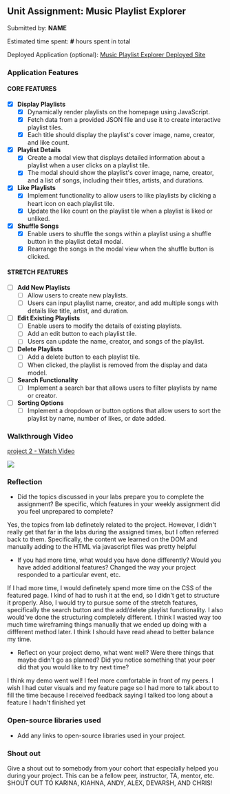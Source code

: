 ## Unit Assignment: Music Playlist Explorer

Submitted by: **NAME**

Estimated time spent: **#** hours spent in total

Deployed Application (optional): [Music Playlist Explorer Deployed Site](ADD_LINK_HERE)

### Application Features

#### CORE FEATURES

- [X] **Display Playlists**
  - [X] Dynamically render playlists on the homepage using JavaScript.
  - [X] Fetch data from a provided JSON file and use it to create interactive playlist tiles.
  - [X] Each title should display the playlist's cover image, name, creator, and like count.

- [X] **Playlist Details**
  - [X] Create a modal view that displays detailed information about a playlist when a user clicks on a playlist tile.
  - [X] The modal should show the playlist's cover image, name, creator, and a list of songs, including their titles, artists, and durations.

- [X] **Like Playlists**
  - [X] Implement functionality to allow users to like playlists by clicking a heart icon on each playlist tile.
  - [X] Update the like count on the playlist tile when a playlist is liked or unliked.

- [X] **Shuffle Songs**
  - [X] Enable users to shuffle the songs within a playlist using a shuffle button in the playlist detail modal.
  - [X] Rearrange the songs in the modal view when the shuffle button is clicked.

#### STRETCH FEATURES

- [ ] **Add New Playlists**
  - [ ] Allow users to create new playlists.
  - [ ] Users can input playlist name, creator, and add multiple songs with details like title, artist, and duration.

- [ ] **Edit Existing Playlists**
  - [ ] Enable users to modify the details of existing playlists.
  - [ ] Add an edit button to each playlist tile.
  - [ ] Users can update the name, creator, and songs of the playlist.

- [ ] **Delete Playlists**
  - [ ] Add a delete button to each playlist tile.
  - [ ] When clicked, the playlist is removed from the display and data model.

- [ ] **Search Functionality**
  - [ ] Implement a search bar that allows users to filter playlists by name or creator.

- [ ] **Sorting Options**
  - [ ] Implement a dropdown or button options that allow users to sort the playlist by name, number of likes, or date added.

### Walkthrough Video


<div>
    <a href="https://www.loom.com/share/e2a4e643ef464cb489ecdbaf8b5fb28f">
      <p>project 2 - Watch Video</p>
    </a>
    <a href="https://www.loom.com/share/e2a4e643ef464cb489ecdbaf8b5fb28f">
      <img style="max-width:300px;" src="https://cdn.loom.com/sessions/thumbnails/e2a4e643ef464cb489ecdbaf8b5fb28f-with-play.gif">
    </a>
  </div>

### Reflection

* Did the topics discussed in your labs prepare you to complete the assignment? Be specific, which features in your weekly assignment did you feel unprepared to complete?

Yes, the topics from lab definetely related to the project. However, I didn't really get that far in the labs during the assigned times, but I often referred back to them. Specifically, the content we learned on the DOM and manually adding to the HTML via javascript files was pretty helpful

* If you had more time, what would you have done differently? Would you have added additional features? Changed the way your project responded to a particular event, etc.
  
If I had more time, I would definetely spend more time on the CSS of the featured page. I kind of had to rush it at the end, so I didn't get to structure it properly. Also, I would try to pursue some of the stretch features, specifically the search button and the add/delete playlist functionality. I also would've done the structuring completely different. I think I wasted way too much time wireframing things manually that we ended up doing with a diffferent method later. I think I should have read ahead to better balance my time.

* Reflect on your project demo, what went well? Were there things that maybe didn't go as planned? Did you notice something that your peer did that you would like to try next time?

I think my demo went well! I feel more comfortable in front of my peers. I wish I had cuter visuals and my feature page so I had more to talk about to fill the time because I received feedback saying I talked too long about a feature I hadn't finished yet

### Open-source libraries used

- Add any links to open-source libraries used in your project.

### Shout out

Give a shout out to somebody from your cohort that especially helped you during your project. This can be a fellow peer, instructor, TA, mentor, etc.
SHOUT OUT TO KARINA, KIAHNA, ANDY, ALEX, DEVARSH, AND CHRIS!
